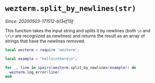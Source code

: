 # `wezterm.split_by_newlines(str)`

*Since: 20200503-171512-b13ef15f*

This function takes the input string and splits it by newlines (both `\n` and `\r\n`
are recognized as newlines) and returns the result as an array of strings that
have the newlines removed.

```lua
local wezterm = require 'wezterm';

local example = "hello\nthere\n";

for _, line in ipairs(wezterm.split_by_newlines(example)) do
  wezterm.log_error(line)
end
```


